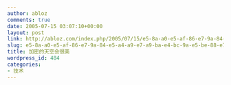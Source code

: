 ```yaml
---
author: abloz
comments: true
date: 2005-07-15 03:07:10+00:00
layout: post
link: http://abloz.com/index.php/2005/07/15/e5-8a-a0-e5-af-86-e7-9a-84-e5-a4-a9-e7-a9-ba-e4-bc-9a-e5-be-88-e7-be-8e/
slug: e5-8a-a0-e5-af-86-e7-9a-84-e5-a4-a9-e7-a9-ba-e4-bc-9a-e5-be-88-e7-be-8e
title: 加密的天空会很美
wordpress_id: 484
categories:
- 技术
---
```



